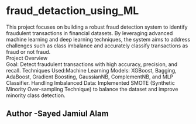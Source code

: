 # fraud_detaction_using_ML
This project focuses on building a robust fraud detection system to identify fraudulent transactions in financial datasets. By leveraging advanced machine learning and deep learning techniques, the system aims to address challenges such as class imbalance and accurately classify transactions as fraud or not fraud.
<br>
Project Overview<br>
Goal: Detect fraudulent transactions with high accuracy, precision, and recall.
Techniques Used:Machine Learning Models: XGBoost, Bagging, AdaBoost, Gradient Boosting, GaussianNB, ComplementNB, and MLP Classifier.
Handling Imbalanced Data: Implemented SMOTE (Synthetic Minority Over-sampling Technique) to balance the dataset and improve minority class detection.
<br>
<h2>Author -Sayed Jamiul Alam</h2>
